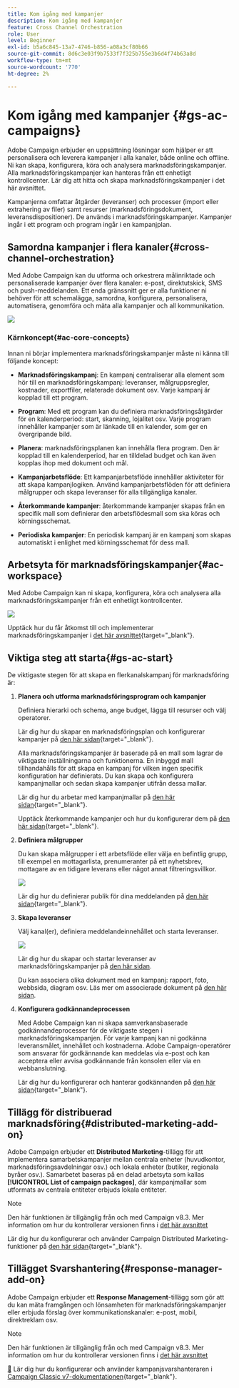 ```yaml
---
title: Kom igång med kampanjer
description: Kom igång med kampanjer
feature: Cross Channel Orchestration
role: User
level: Beginner
exl-id: b5a6c845-13a7-4746-b856-a08a3cf80b66
source-git-commit: 8d6c3e03f9b7533f7f325b755e3b6d4f74b63a8d
workflow-type: tm+mt
source-wordcount: '770'
ht-degree: 2%

---
```


# Kom igång med kampanjer {#gs-ac-campaigns}

Adobe Campaign erbjuder en uppsättning lösningar som hjälper er att personalisera och leverera kampanjer i alla kanaler, både online och offline. Ni kan skapa, konfigurera, köra och analysera marknadsföringskampanjer. Alla marknadsföringskampanjer kan hanteras från ett enhetligt kontrollcenter. Lär dig att hitta och skapa marknadsföringskampanjer i det här avsnittet.

Kampanjerna omfattar åtgärder (leveranser) och processer (import eller extrahering av filer) samt resurser (marknadsföringsdokument, leveransdispositioner). De används i marknadsföringskampanjer. Kampanjer ingår i ett program och program ingår i en kampanjplan.

## Samordna kampanjer i flera kanaler{#cross-channel-orchestration}

Med Adobe Campaign kan du utforma och orkestrera målinriktade och personaliserade kampanjer över flera kanaler: e-post, direktutskick, SMS och push-meddelanden. Ett enda gränssnitt ger er alla funktioner ni behöver för att schemalägga, samordna, konfigurera, personalisera, automatisera, genomföra och mäta alla kampanjer och all kommunikation.

![](assets/campaign-tab.png)

### Kärnkoncept{#ac-core-concepts}

Innan ni börjar implementera marknadsföringskampanjer måste ni känna till följande koncept:

* **Marknadsföringskampanj**: En kampanj centraliserar alla element som hör till en marknadsföringskampanj: leveranser, målgruppsregler, kostnader, exportfiler, relaterade dokument osv. Varje kampanj är kopplad till ett program.

* **Program**: Med ett program kan du definiera marknadsföringsåtgärder för en kalenderperiod: start, skanning, lojalitet osv. Varje program innehåller kampanjer som är länkade till en kalender, som ger en övergripande bild.

* **Planera**: marknadsföringsplanen kan innehålla flera program. Den är kopplad till en kalenderperiod, har en tilldelad budget och kan även kopplas ihop med dokument och mål.

* **Kampanjarbetsflöde**: Ett kampanjarbetsflöde innehåller aktiviteter för att skapa kampanjlogiken. Använd kampanjarbetsflöden för att definiera målgrupper och skapa leveranser för alla tillgängliga kanaler.

* **Återkommande kampanjer**: återkommande kampanjer skapas från en specifik mall som definierar den arbetsflödesmall som ska köras och körningsschemat.

* **Periodiska kampanjer**: En periodisk kampanj är en kampanj som skapas automatiskt i enlighet med körningsschemat för dess mall.

## Arbetsyta för marknadsföringskampanjer{#ac-workspace}

Med Adobe Campaign kan ni skapa, konfigurera, köra och analysera alla marknadsföringskampanjer från ett enhetligt kontrollcenter.

![](assets/calendar.png)

Upptäck hur du får åtkomst till och implementerar marknadsföringskampanjer i [det här avsnittet](https://experienceleague.adobe.com/docs/campaign/automation/campaign-orchestration/set-up-campaigns.html?lang=sv-SE){target="_blank"}.

## Viktiga steg att starta{#gs-ac-start}

De viktigaste stegen för att skapa en flerkanalskampanj för marknadsföring är:

1. **Planera och utforma marknadsföringsprogram och kampanjer**

   Definiera hierarki och schema, ange budget, lägga till resurser och välj operatorer.

   Lär dig hur du skapar en marknadsföringsplan och konfigurerar kampanjer på [den här sidan](https://experienceleague.adobe.com/docs/campaign/automation/campaign-orchestration/marketing-campaign-create.html?lang=sv-SE){target="_blank"}.

   Alla marknadsföringskampanjer är baserade på en mall som lagrar de viktigaste inställningarna och funktionerna. En inbyggd mall tillhandahålls för att skapa en kampanj för vilken ingen specifik konfiguration har definierats. Du kan skapa och konfigurera kampanjmallar och sedan skapa kampanjer utifrån dessa mallar.

   Lär dig hur du arbetar med kampanjmallar på [den här sidan](https://experienceleague.adobe.com/docs/campaign/automation/campaign-orchestration/marketing-campaign-templates.html?lang=sv-SE){target="_blank"}.

   Upptäck återkommande kampanjer och hur du konfigurerar dem på [den här sidan](https://experienceleague.adobe.com/docs/campaign/automation/campaign-orchestration/recurring-periodic-campaigns.html?lang=sv-SE){target="_blank"}.

1. **Definiera målgrupper**

   Du kan skapa målgrupper i ett arbetsflöde eller välja en befintlig grupp, till exempel en mottagarlista, prenumeranter på ett nyhetsbrev, mottagare av en tidigare leverans eller något annat filtreringsvillkor.

   ![](assets/campaign-wf.png)

   Lär dig hur du definierar publik för dina meddelanden på [den här sidan](https://experienceleague.adobe.com/docs/campaign/automation/campaign-orchestration/marketing-campaign-target.html?lang=sv-SE){target="_blank"}.

1. **Skapa leveranser**

   Välj kanal(er), definiera meddelandeinnehållet och starta leveranser.

   ![](assets/campaign-dashboard.png)

   Lär dig hur du skapar och startar leveranser av marknadsföringskampanjer på [den här sidan](../../automation/campaigns/marketing-campaign-deliveries.md).

   Du kan associera olika dokument med en kampanj: rapport, foto, webbsida, diagram osv. Läs mer om associerade dokument på [den här sidan](../../automation/campaigns/marketing-campaign-assets.md).

1. **Konfigurera godkännandeprocessen**

   Med Adobe Campaign kan ni skapa samverkansbaserade godkännandeprocesser för de viktigaste stegen i marknadsföringskampanjen. För varje kampanj kan ni godkänna leveransmålet, innehållet och kostnaderna. Adobe Campaign-operatörer som ansvarar för godkännande kan meddelas via e-post och kan acceptera eller avvisa godkännande från konsolen eller via en webbanslutning.

   Lär dig hur du konfigurerar och hanterar godkännanden på [den här sidan](https://experienceleague.adobe.com/docs/campaign/automation/campaign-orchestration/marketing-campaign-approval.html?lang=sv-SE#campaign-orchestration){target="_blank"}.


## Tillägg för distribuerad marknadsföring{#distributed-marketing-add-on}

Adobe Campaign erbjuder ett **Distributed Marketing**-tillägg för att implementera samarbetskampanjer mellan centrala enheter (huvudkontor, marknadsföringsavdelningar osv.) och lokala enheter (butiker, regionala byråer osv.). Samarbetet baseras på en delad arbetsyta som kallas **[!UICONTROL List of campaign packages]**, där kampanjmallar som utformats av centrala entiteter erbjuds lokala entiteter.

>[!NOTE]
>
>Den här funktionen är tillgänglig från och med Campaign v8.3. Mer information om hur du kontrollerar versionen finns i [det här avsnittet](compatibility-matrix.md#how-to-check-your-campaign-version-and-buildversion)

Lär dig hur du konfigurerar och använder Campaign Distributed Marketing-funktioner på [den här sidan](https://experienceleague.adobe.com/docs/campaign/automation/distributed-marketing/about-distributed-marketing.html?lang=sv-SE){target="_blank"}.

## Tillägget Svarshantering{#response-manager-add-on}

Adobe Campaign erbjuder ett **Response Management**-tillägg som gör att du kan mäta framgången och lönsamheten för marknadsföringskampanjer eller erbjuda förslag över kommunikationskanaler: e-post, mobil, direktreklam osv.

>[!NOTE]
>
>Den här funktionen är tillgänglig från och med Campaign v8.3. Mer information om hur du kontrollerar versionen finns i [det här avsnittet](compatibility-matrix.md#how-to-check-your-campaign-version-and-buildversion)

[&#128279;](../assets/do-not-localize/book.png) Lär dig hur du konfigurerar och använder kampanjsvarshanteraren i [Campaign Classic v7-dokumentationen](https://experienceleague.adobe.com/docs/campaign-classic/using/response-manager/about-response-manager.html?lang=sv-SE){target="_blank"}.

